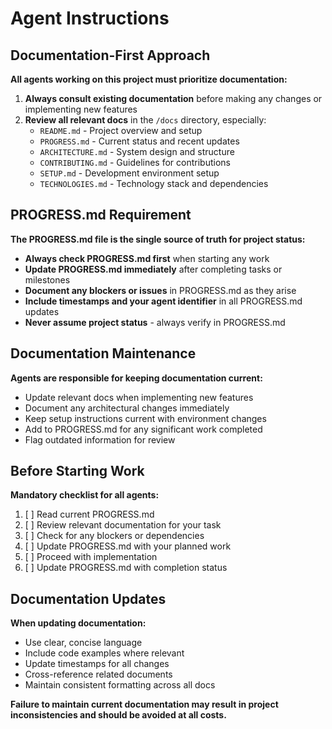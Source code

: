 # Agent Instructions

## Documentation-First Approach

**All agents working on this project must prioritize documentation:**

1. **Always consult existing documentation** before making any changes or implementing new features
2. **Review all relevant docs** in the `/docs` directory, especially:
   - `README.md` - Project overview and setup
   - `PROGRESS.md` - Current status and recent updates
   - `ARCHITECTURE.md` - System design and structure
   - `CONTRIBUTING.md` - Guidelines for contributions
   - `SETUP.md` - Development environment setup
   - `TECHNOLOGIES.md` - Technology stack and dependencies

## PROGRESS.md Requirement

**The PROGRESS.md file is the single source of truth for project status:**

- **Always check PROGRESS.md first** when starting any work
- **Update PROGRESS.md immediately** after completing tasks or milestones
- **Document any blockers or issues** in PROGRESS.md as they arise
- **Include timestamps and your agent identifier** in all PROGRESS.md updates
- **Never assume project status** - always verify in PROGRESS.md

## Documentation Maintenance

**Agents are responsible for keeping documentation current:**

- Update relevant docs when implementing new features
- Document any architectural changes immediately
- Keep setup instructions current with environment changes
- Add to PROGRESS.md for any significant work completed
- Flag outdated information for review

## Before Starting Work

**Mandatory checklist for all agents:**

1. [ ] Read current PROGRESS.md
2. [ ] Review relevant documentation for your task
3. [ ] Check for any blockers or dependencies
4. [ ] Update PROGRESS.md with your planned work
5. [ ] Proceed with implementation
6. [ ] Update PROGRESS.md with completion status

## Documentation Updates

**When updating documentation:**

- Use clear, concise language
- Include code examples where relevant
- Update timestamps for all changes
- Cross-reference related documents
- Maintain consistent formatting across all docs

**Failure to maintain current documentation may result in project inconsistencies and should be avoided at all costs.**
